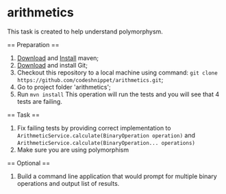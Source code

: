 # arithmetics

This task is created to help understand polymorphysm.

== Preparation ==
1) [Download](https://maven.apache.org/download.cgi) and [Install](https://maven.apache.org/install.html) maven;
2) [Download](https://git-scm.com/downloads) and install Git;
3) Checkout this repository to a local machine using command: `git clone https://github.com/codeshnippet/arithmetics.git`;
4) Go to project folder 'arithmetics';
5) Run `mvn install`
This operation will run the tests and you will see that 4 tests are failing.

== Task ==
1) Fix failing tests by providing correct implementation to `ArithmeticService.calculate(BinaryOperation operation)` and `ArithmeticService.calculate(BinaryOperation... operations)`
2) Make sure you are using polymorphism

== Optional ==
1) Build a command line application that would prompt for multiple binary operations and output list of results.

